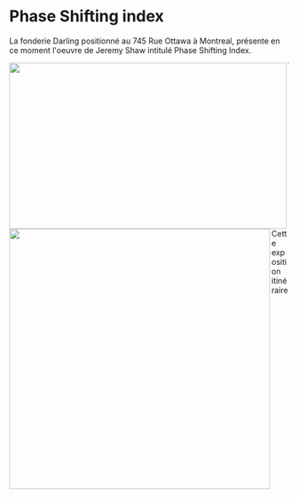 # Phase Shifting index
La fonderie Darling positionné au 745 Rue Ottawa à Montreal, présente en ce moment l'oeuvre de Jeremy Shaw intitulé Phase Shifting Index.

<img align="left" width="500" height="300" src="media/pamphlet_oeuvre.JPG">
<img align="left" width="470" src="media/entree_fonderie.JPG">  


----


Cette exposition itinéraire 
